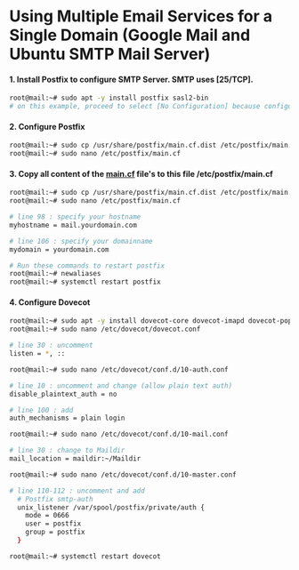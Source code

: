 # Using Multiple Email Services for a Single Domain (Google Mail and Ubuntu SMTP Mail Server)

#### 1. Install Postfix to configure SMTP Server. SMTP uses [25/TCP].
```bash
root@mail:~# sudo apt -y install postfix sasl2-bin
# on this example, proceed to select [No Configuration] because configure all manually
```

#### 2. Configure Postfix
```bash
root@mail:~# sudo cp /usr/share/postfix/main.cf.dist /etc/postfix/main.cf
root@mail:~# sudo nano /etc/postfix/main.cf
```

#### 3. Copy all content of the [main.cf](main.cf) file's to this file /etc/postfix/main.cf 
```bash
root@mail:~# sudo cp /usr/share/postfix/main.cf.dist /etc/postfix/main.cf
root@mail:~# sudo nano /etc/postfix/main.cf

# line 98 : specify your hostname
myhostname = mail.yourdomain.com

# line 106 : specify your domainname
mydomain = yourdomain.com

# Run these commands to restart postfix
root@mail:~# newaliases
root@mail:~# systemctl restart postfix
```

#### 4. Configure Dovecot
```bash
root@mail:~# sudo apt -y install dovecot-core dovecot-imapd dovecot-pop3d
root@mail:~# sudo nano /etc/dovecot/dovecot.conf

# line 30 : uncomment
listen = *, ::

root@mail:~# sudo nano /etc/dovecot/conf.d/10-auth.conf

# line 10 : uncomment and change (allow plain text auth)
disable_plaintext_auth = no

# line 100 : add
auth_mechanisms = plain login

root@mail:~# sudo nano /etc/dovecot/conf.d/10-mail.conf

# line 30 : change to Maildir
mail_location = maildir:~/Maildir

root@mail:~# sudo nano /etc/dovecot/conf.d/10-master.conf

# line 110-112 : uncomment and add
  # Postfix smtp-auth
  unix_listener /var/spool/postfix/private/auth {
    mode = 0666
    user = postfix
    group = postfix
  }

root@mail:~# systemctl restart dovecot
```





